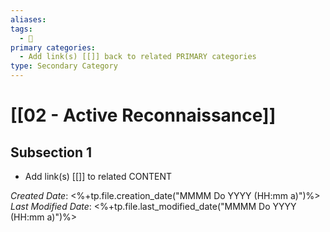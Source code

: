 ```yaml
---
aliases: 
tags:
  - 🥈
primary categories:
  - Add link(s) [[]] back to related PRIMARY categories
type: Secondary Category
---
```

# [[02 - Active Reconnaissance]]

## Subsection 1
* Add link(s) [[]] to related CONTENT

*Created Date*: <%+tp.file.creation_date("MMMM Do YYYY (HH:mm a)")%>
*Last Modified Date*: <%+tp.file.last_modified_date("MMMM Do YYYY (HH:mm a)")%>
